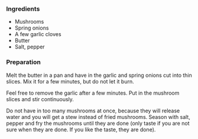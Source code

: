 
### Ingredients
- Mushrooms
- Spring onions
- A few garlic cloves
- Butter
- Salt, pepper

### Preparation
Melt the butter in a pan and have in the garlic and spring onions cut into thin slices. Mix it for a few minutes, but do not let it burn.

 Feel free to remove the garlic after a few minutes. Put in the mushroom slices and stir continuously.

 Do not have in too many mushrooms at once, because they will release water and you will get a stew instead of fried mushrooms. Season with salt, pepper and fry the mushrooms until they are done (only taste if you are not sure when they are done. If you like the taste, they are done). 